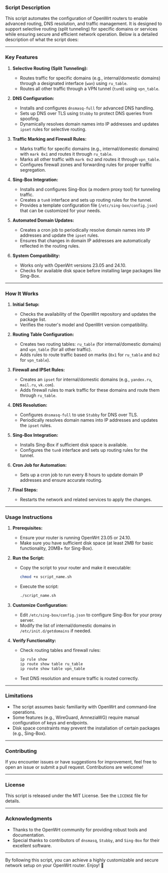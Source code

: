 ### Script Description

This script automates the configuration of OpenWrt routers to enable advanced routing, DNS resolution, and traffic management. It is designed to support selective routing (split tunneling) for specific domains or services while ensuring secure and efficient network operation. Below is a detailed description of what the script does:

---

### **Key Features**
1. **Selective Routing (Split Tunneling):**
   - Routes traffic for specific domains (e.g., internal/domestic domains) through a designated interface (`wan`) using `ru_table`.
   - Routes all other traffic through a VPN tunnel (`tun0`) using `vpn_table`.

2. **DNS Configuration:**
   - Installs and configures `dnsmasq-full` for advanced DNS handling.
   - Sets up DNS over TLS using `Stubby` to protect DNS queries from spoofing.
   - Dynamically resolves domain names into IP addresses and updates `ipset` rules for selective routing.

3. **Traffic Marking and Firewall Rules:**
   - Marks traffic for specific domains (e.g., internal/domestic domains) with `mark 0x1` and routes it through `ru_table`.
   - Marks all other traffic with `mark 0x2` and routes it through `vpn_table`.
   - Configures firewall zones and forwarding rules for proper traffic segregation.

4. **Sing-Box Integration:**
   - Installs and configures Sing-Box (a modern proxy tool) for tunneling traffic.
   - Creates a `tun0` interface and sets up routing rules for the tunnel.
   - Provides a template configuration file (`/etc/sing-box/config.json`) that can be customized for your needs.

5. **Automated Domain Updates:**
   - Creates a cron job to periodically resolve domain names into IP addresses and update the `ipset` rules.
   - Ensures that changes in domain IP addresses are automatically reflected in the routing rules.

6. **System Compatibility:**
   - Works only with OpenWrt versions 23.05 and 24.10.
   - Checks for available disk space before installing large packages like Sing-Box.

---

### **How It Works**
1. **Initial Setup:**
   - Checks the availability of the OpenWrt repository and updates the package list.
   - Verifies the router's model and OpenWrt version compatibility.

2. **Routing Table Configuration:**
   - Creates two routing tables: `ru_table` (for internal/domestic domains) and `vpn_table` (for all other traffic).
   - Adds rules to route traffic based on marks (`0x1` for `ru_table` and `0x2` for `vpn_table`).

3. **Firewall and IPSet Rules:**
   - Creates an `ipset` for internal/domestic domains (e.g., `yandex.ru`, `mail.ru`, `vk.com`).
   - Adds firewall rules to mark traffic for these domains and route them through `ru_table`.

4. **DNS Resolution:**
   - Configures `dnsmasq-full` to use `Stubby` for DNS over TLS.
   - Periodically resolves domain names into IP addresses and updates the `ipset` rules.

5. **Sing-Box Integration:**
   - Installs Sing-Box if sufficient disk space is available.
   - Configures the `tun0` interface and sets up routing rules for the tunnel.

6. **Cron Job for Automation:**
   - Sets up a cron job to run every 8 hours to update domain IP addresses and ensure accurate routing.

7. **Final Steps:**
   - Restarts the network and related services to apply the changes.

---

### **Usage Instructions**
1. **Prerequisites:**
   - Ensure your router is running OpenWrt 23.05 or 24.10.
   - Make sure you have sufficient disk space (at least 2MB for basic functionality, 20MB+ for Sing-Box).

2. **Run the Script:**
   - Copy the script to your router and make it executable:
     ```bash
     chmod +x script_name.sh
     ```
   - Execute the script:
     ```bash
     ./script_name.sh
     ```

3. **Customize Configuration:**
   - Edit `/etc/sing-box/config.json` to configure Sing-Box for your proxy server.
   - Modify the list of internal/domestic domains in `/etc/init.d/getdomains` if needed.

4. **Verify Functionality:**
   - Check routing tables and firewall rules:
     ```bash
     ip rule show
     ip route show table ru_table
     ip route show table vpn_table
     ```
   - Test DNS resolution and ensure traffic is routed correctly.

---

### **Limitations**
- The script assumes basic familiarity with OpenWrt and command-line operations.
- Some features (e.g., WireGuard, AmneziaWG) require manual configuration of keys and endpoints.
- Disk space constraints may prevent the installation of certain packages (e.g., Sing-Box).

---

### **Contributing**
If you encounter issues or have suggestions for improvement, feel free to open an issue or submit a pull request. Contributions are welcome!

---

### **License**
This script is released under the MIT License. See the `LICENSE` file for details.

---

### **Acknowledgments**
- Thanks to the OpenWrt community for providing robust tools and documentation.
- Special thanks to contributors of `dnsmasq`, `Stubby`, and `Sing-Box` for their excellent software.

---

By following this script, you can achieve a highly customizable and secure network setup on your OpenWrt router. Enjoy! 🚀
